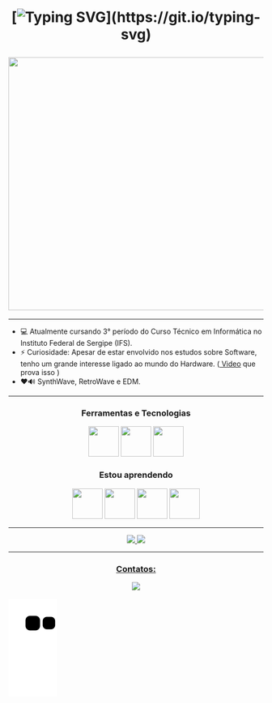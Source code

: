 <h1 align="center">

[![Typing SVG](https://readme-typing-svg.herokuapp.com/?lines=Olá,+me+chamo+Adelmo!;Bem+vindo+ao+meu+perfil+GitHub+👋;🤖+.+.+.)](https://git.io/typing-svg)

</h1>


<div>
<img src=https://cdnb.artstation.com/p/assets/images/images/024/538/827/original/pixel-jeff-clipa-s.gif?1582740711 width="1480" height="500"/>
</div>

<hr>
<!--📼
**Adelmo-Jr/Adelmo-Jr** is a ✨ _special_ ✨ repository because its `README.md` (this file) appears on your GitHub profile.-->

- 💻 Atualmente cursando 3° período do Curso Técnico em Informática no Instituto Federal de Sergipe (IFS).
- ⚡ Curiosidade: Apesar de estar envolvido nos estudos sobre Software, tenho um grande interesse ligado ao mundo do Hardware. (<a href="https://youtu.be/QBLMo3F3qv0"> Video</a> que prova isso )
- ❤️🔊 SynthWave, RetroWave e EDM.

<hr>

<div align="center">

### Ferramentas e Tecnologias

<img src="https://cdn.jsdelivr.net/gh/devicons/devicon/icons/html5/html5-plain-wordmark.svg" height="60" width="60"/>
<img src="https://cdn.jsdelivr.net/gh/devicons/devicon/icons/css3/css3-plain-wordmark.svg" height="60" width="60"/>
<img src="https://cdn.jsdelivr.net/gh/devicons/devicon/icons/bootstrap/bootstrap-plain-wordmark.svg" height="60" width="60"/>
</div>

<div align="center">

### Estou aprendendo
<img src="https://cdn.jsdelivr.net/gh/devicons/devicon/icons/postgresql/postgresql-plain-wordmark.svg" height="60" width="60" />
<img src="https://cdn.jsdelivr.net/gh/devicons/devicon/icons/java/java-original-wordmark.svg" height="60" width="60"/>
<img src="https://cdn.jsdelivr.net/gh/devicons/devicon/icons/react/react-original-wordmark.svg" height="60" width="60"/>
<img src="https://cdn.jsdelivr.net/gh/devicons/devicon/icons/javascript/javascript-plain.svg" height="60" width="60"/>
</div>

<hr>

<div align="center">
<a href="https://github.com/Adelmo-Jr">
<img height="180em" src="https://github-readme-stats.vercel.app/api/top-langs/?username=Adelmo-Jr&layout=compact&langs_count=7&theme=radical"/>
<img height="180em" src="https://github-readme-stats.vercel.app/api?username=Adelmo-Jr&show_icons=true&theme=radical&include_all_commits=true&count_private=true"/>
</div>

<hr>

<div align="center">

### Contatos:

<a href = "mailto:adelmo.junior0068@gmail.com"><img src="https://img.shields.io/badge/Gmail-D14836?style=for-the-badge&logo=gmail&logoColor=white" target="_blank"></a>
</div>

![Snake animation](https://github.com/Adelmo-Jr/Adelmo-Jr/blob/output/github-contribution-grid-snake.svg)
